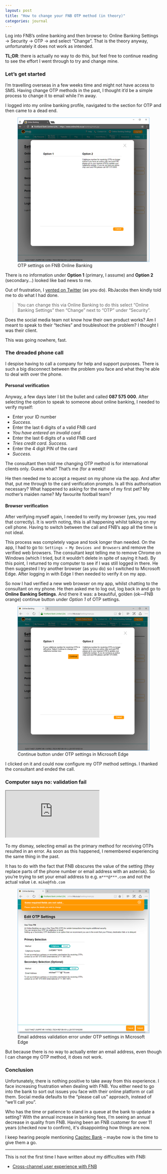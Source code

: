 ```yaml
---
layout: post
title: "How to change your FNB OTP method (in theory)"
categories: journal
---
```


Log into FNB’s online banking and then browse to: Online Banking Settings →
Security → OTP → and select “Change”. That is the theory anyway, unfortunately
it does not work as intended.

**TL;DR**: there is actually no way to do this, but feel free to continue reading to
see the effort I went through to try and change mine.

### Let’s get started

I’m travelling overseas in a few weeks time and might not have access to SMS.
Having change OTP methods in the past, I thought it’d be a simple process to
change it to email while I’m away.

I logged into my online banking profile, navigated to the section for OTP and
then came to a dead end.

<figure>
    <img src="/assets/images/journal/fnb-otp-method-chrome-960x1050.png" alt="">
    <figcaption>OTP settings on FNB Online Banking</figcaption>
</figure>

There is no information under **Option 1** (primary, I assume) and **Option 2**
(secondary…) looked like bad news to me.

Out of frustration, I [vented on Twitter](https://twitter.com/Rbjacobs/status/882563131171536896)
(as you do). RbJacobs then kindly told me to do what I had done.

> You can change this via Online Banking to do this select “Online Banking
Settings” then “Change” next to “OTP” under “Security”.

Does the social media team not know how their own product works? Am I meant to
speak to their “techies” and troubleshoot the problem? I thought I was their
client.

This was going nowhere, fast.

### The dreaded phone call

I despise having to call a company for help and support purposes. There is such
a big disconnect between the problem you face and what they’re able to deal with
over the phone.

#### Personal verification

Anyway, a few days later I bit the bullet and called **087 575 000**. After
selecting the option to speak to someone about online banking, I needed to
verify myself:

- Enter your ID number
- *Success.*
- Enter the last 6 digits of a valid FNB card
- *You have entered an invalid card.*
- Enter the last 6 digits of a valid FNB card
- *Tries credit card. Success.*
- Enter the 4 digit PIN of the card
- *Success.*

The consultant then told me changing OTP method is for international clients
only. Guess what? That’s me (for a week)!

He then needed me to accept a request on my phone via the app. And after that,
put me through to the card verification prompts. Is all this authorisation
necessary? What happened to asking for the name of my first pet? My mother’s
maiden name? My favourite football team?

#### Browser verification

After verifying myself again, I needed to verify my browser (yes, you read that
correctly). It is worth noting, this is all happening whilst talking on my cell
phone. Having to switch between the call and FNB’s app all the time is not ideal.

This process was completely vague and took longer than needed. On the app, I had
to go to: `Settings → My Devices and Browsers` and remove the verified web
browsers. The consultant kept telling me to remove Chrome on Windows (which I
tried, but it wouldn’t delete in spite of saying it had). By this point, I
returned to my computer to see if I was still logged in there. He then suggested
I try another browser (as you do) so I switched to Microsoft Edge. After logging
in with Edge I then needed to verify it on my app.

So now I had verified a new web browser on my app, whilst chatting to the
consultant on my phone. He then asked me to log out, log back in and go to
**Online Banking Settings**. And there it was: a beautiful, golden (ok—FNB orange)
continue button under *Option 1* of OTP settings.

<figure>
    <img src="/assets/images/journal/fnb-otp-method-microsoft-edge-960x1050.png" alt="">
    <figcaption>Continue button under OTP settings in Microsoft Edge</figcaption>
</figure>

I clicked on it and could now configure my OTP method settings. I thanked the
consultant and ended the call.

### Computer says no: validation fail

<div class="u-fluid-embed">
    <iframe src="https://www.youtube.com/embed/AJQ3TM-p2QI"></iframe>
</div>

To my dismay, selecting email as the primary method for receiving OTPs resulted
in an error. As soon as this happened, I remembered experiencing the same thing
in the past.

It has to do with the fact that FNB obscures the value of the setting (they
replace parts of the phone number or email address with an asterisk). So you’re
trying to set your email address to e.g. `m***@***.com` and not the actual value
i.e. `mike@fnb.com`

<figure>
    <img src="/assets/images/journal/fnb-otp-method-microsoft-edge-email-error-960x1050.png" alt="">
    <figcaption>Email address validation error under OTP settings in Microsoft Edge</figcaption>
</figure>

But because there is no way to actually enter an email address, even though I
can change my OTP method, it does not work.

### Conclusion

Unfortunately, there is nothing positive to take away from this experience. I
face increasing frustration when dealing with FNB. You either need to go into
the bank to sort out issues you face with their online platform or call them.
Social media defaults to the “please call us” approach, instead of “we’ll call
you”.

Who has the time or patience to stand in a queue at the bank to update a
setting? With the annual increase in banking fees, I’m seeing an annual decrease
in quality from FNB. Having been an FNB customer for over 11 years (checked now
to confirm), it's disappointing how things are now.

I keep hearing people mentioning [Capitec Bank](https://www.capitecbank.co.za) –
maybe now is the time to give them a go.

---

This is not the first time I have written about my difficulties with FNB:

- [Cross-channel user experience with FNB](/journal/cross-channel-user-experience-with-fnb)
